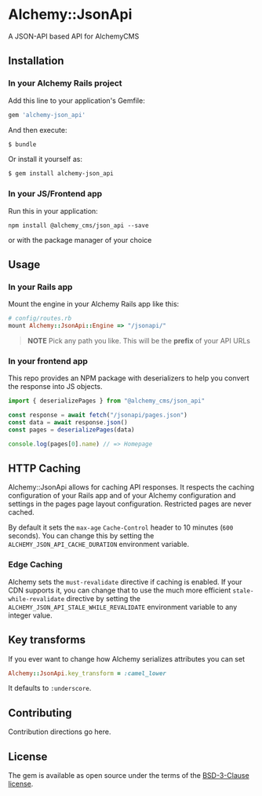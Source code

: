 # Alchemy::JsonApi

A JSON-API based API for AlchemyCMS

## Installation

### In your Alchemy Rails project

Add this line to your application's Gemfile:

```ruby
gem 'alchemy-json_api'
```

And then execute:

```bash
$ bundle
```

Or install it yourself as:

```bash
$ gem install alchemy-json_api
```

### In your JS/Frontend app

Run this in your application:

```
npm install @alchemy_cms/json_api --save
```

or with the package manager of your choice

## Usage

### In your Rails app

Mount the engine in your Alchemy Rails app like this:

```rb
# config/routes.rb
mount Alchemy::JsonApi::Engine => "/jsonapi/"
```

> __NOTE__ Pick any path you like. This will be the **prefix** of your API URLs

### In your frontend app

This repo provides an NPM package with deserializers to help you convert the response into JS objects.

```js
import { deserializePages } from "@alchemy_cms/json_api"

const response = await fetch("/jsonapi/pages.json")
const data = await response.json()
const pages = deserializePages(data)

console.log(pages[0].name) // => Homepage
```

## HTTP Caching

Alchemy::JsonApi allows for caching API responses. It respects the caching configuration of your Rails app and of your Alchemy configuration and settings in the pages page layout configuration. Restricted pages are never cached.

By default it sets the `max-age` `Cache-Control` header to 10 minutes (`600` seconds). You can change this by setting the `ALCHEMY_JSON_API_CACHE_DURATION` environment variable.

### Edge Caching

Alchemy sets the `must-revalidate` directive if caching is enabled. If your CDN supports it, you can change that to use the much more efficient `stale-while-revalidate` directive by setting the `ALCHEMY_JSON_API_STALE_WHILE_REVALIDATE` environment variable to any integer value.

## Key transforms

If you ever want to change how Alchemy serializes attributes you can set

```rb
Alchemy::JsonApi.key_transform = :camel_lower
```

It defaults to `:underscore`.

## Contributing

Contribution directions go here.

## License

The gem is available as open source under the terms of the [BSD-3-Clause license](https://opensource.org/licenses/BSD-3-Clause).
